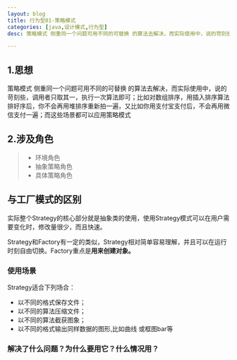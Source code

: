 ```yaml
---
layout: blog
title: 行为型01-策略模式
categories: [java,设计模式,行为型]
desc: 策略模式 侧重同一个问题可用不同的可替换 的算法去解决，而实际使用中，说的苛刻些，调用者只取其一，执行一次算法即可；比如对数组排序，用插入排序算法排好序后，你不会再用堆排序重新拍一遍，又比如你用支付宝支付后，不会再用微信支付一遍；而这些场景都可以应用策略模式

---
```

## 1.思想

策略模式 侧重同一个问题可用不同的可替换 的算法去解决，而实际使用中，说的苛刻些，调用者只取其一，执行一次算法即可；比如对数组排序，用插入排序算法排好序后，你不会再用堆排序重新拍一遍，又比如你用支付宝支付后，不会再用微信支付一遍；而这些场景都可以应用策略模式

## 2.涉及角色
>- 环境角色
>- 抽象策略角色
>- 具体策略角色


## 与工厂模式的区别

实际整个Strategy的核心部分就是抽象类的使用，使用Strategy模式可以在用户需要变化时，修改量很少，而且快速。

Strategy和Factory有一定的类似，Strategy相对简单容易理解，并且可以在运行时刻自由切换。Factory重点是**用来创建对象。**

### 使用场景
Strategy适合下列场合：
- 以不同的格式保存文件；
- 以不同的算法压缩文件；
- 以不同的算法截获图象；
- 以不同的格式输出同样数据的图形,比如曲线 或框图bar等

### 解决了什么问题？为什么要用它？什么情况用？